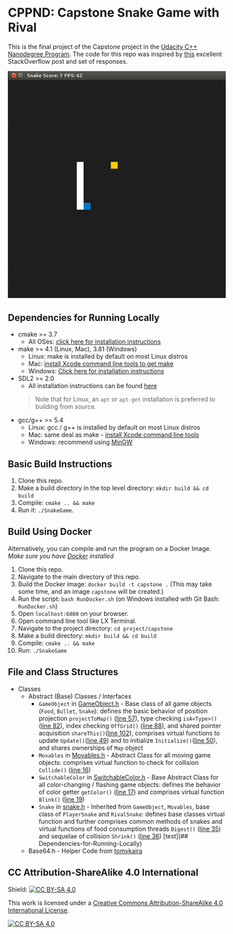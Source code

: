 # CPPND: Capstone Snake Game with Rival

This is the final project of the Capstone project in the [Udacity C++ Nanodegree Program](https://www.udacity.com/course/c-plus-plus-nanodegree--nd213). The code for this repo was inspired by [this](https://codereview.stackexchange.com/questions/212296/snake-game-in-c-with-sdl) excellent StackOverflow post and set of responses.

<img src="snake_game.gif"/>


## Dependencies for Running Locally
* cmake >= 3.7
  * All OSes: [click here for installation instructions](https://cmake.org/install/)
* make >= 4.1 (Linux, Mac), 3.81 (Windows)
  * Linux: make is installed by default on most Linux distros
  * Mac: [install Xcode command line tools to get make](https://developer.apple.com/xcode/features/)
  * Windows: [Click here for installation instructions](http://gnuwin32.sourceforge.net/packages/make.htm)
* SDL2 >= 2.0
  * All installation instructions can be found [here](https://wiki.libsdl.org/Installation)
  >Note that for Linux, an `apt` or `apt-get` installation is preferred to building from source.
* gcc/g++ >= 5.4
  * Linux: gcc / g++ is installed by default on most Linux distros
  * Mac: same deal as make - [install Xcode command line tools](https://developer.apple.com/xcode/features/)
  * Windows: recommend using [MinGW](http://www.mingw.org/)

## Basic Build Instructions

1. Clone this repo.
2. Make a build directory in the top level directory: `mkdir build && cd build`
3. Compile: `cmake .. && make`
4. Run it: `./SnakeGame`.

## Build Using Docker

Alternatively, you can compile and run the program on a Docker Image.
*Make sure you have [Docker](https://www.docker.com/get-started) installed*
1. Clone this repo.
2. Navigate to the main directory of this repo.
3. Build the Docker image: `docker build -t capstone .` (This may take some time, and an image `capstone` will be created.)
4. Run the script: `bash RunDocker.sh` (on Windows installed with Git Bash: `RunDocker.sh`)
5. Open `localhost:6080` on your browser.
6. Open command line tool like LX Terminal.
7. Navigate to the project directory: `cd project/capstone`
8. Make a build directory: `mkdir build && cd build`
9. Compile: `cmake .. && make`
10. Run: `./SnakeGame`

## File and Class Structures
* Classes
  * Abstract (Base) Classes / Interfaces
    * `GameObject` in [GameObject.h](src/GameObject.h) - Base class of all game objects (`Food`, `Bullet`, `Snake`): defines the basic behavior of position projection `projectToMap()` ([line 57](src/GameObject.h#L57)), type checking `isA<Type>()`([line 82](src/GameObject.h#L82)), index checking `OffGrid()` ([line 88](src/GameObject.h#L88)), and shared pointer acquisition `shareThis()`([line 102](src/GameObject.h#L102)), comprises virtual functions to update `Update()`([line 49](src/GameObject.h#L49)) and to initialize `Initialize()`([line 50](src/GameObject.h#L50)), and shares ownerships of `Map` object
    * `Movables` in [Movables.h](src/Movables.h) - Abstract Class for all moving game objects: comprises virtual function to check for collision `Collide()` ([line 16](src/Movables.h#L16))
    * `SwitchableColor` in [SwitchableColor.h](src/SwitchableColor.h) - Base Abstract Class for all color-changing / flashing game objects: defines the behavior of color getter `getColor()` ([line 17](src/SwitchableColor.h#L17)) and comprises virtual function `Blink()` ([line 19](src/SwitchableColor.h#L19))
    * `Snake` in [snake.h](src/snake.h) - Inherited from `GameObject`, `Movables`, base class of `PlayerSnake` and `RivalSnake`: defines base classes virtual function and further comprises common methods of snakes and virtual functions of food consumption threads `Digest()` ([line 35](src/snake.h#L35)) and sequelae of collision `Shrink()` ([line 36](src/snake.h#L36))
    [test](## Dependencies-for-Running-Locally)
  * Base64.h - Helper Code from [tomykaira](https://gist.github.com/tomykaira/f0fd86b6c73063283afe550bc5d77594)


## CC Attribution-ShareAlike 4.0 International

Shield: [![CC BY-SA 4.0][cc-by-sa-shield]][cc-by-sa]

This work is licensed under a
[Creative Commons Attribution-ShareAlike 4.0 International License][cc-by-sa].

[![CC BY-SA 4.0][cc-by-sa-image]][cc-by-sa]

[cc-by-sa]: http://creativecommons.org/licenses/by-sa/4.0/
[cc-by-sa-image]: https://licensebuttons.net/l/by-sa/4.0/88x31.png
[cc-by-sa-shield]: https://img.shields.io/badge/License-CC%20BY--SA%204.0-lightgrey.svg

